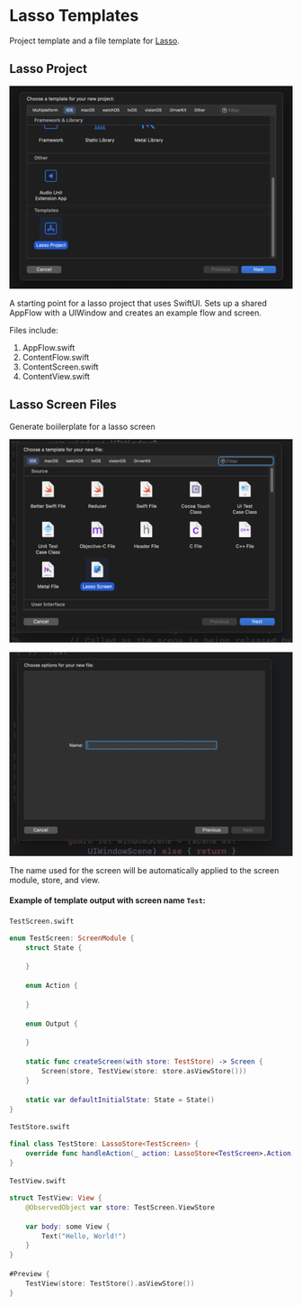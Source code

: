 # Lasso Templates

Project template and a file template for [Lasso](https://github.com/ww-tech/lasso).

## Lasso Project

![LassoProject](docResources/LassoProject.png)

A starting point for a lasso project that uses SwiftUI. Sets up a shared AppFlow with a UIWindow and creates an example flow and screen.

Files include:

1. AppFlow.swift
2. ContentFlow.swift
3. ContentScreen.swift
4. ContentView.swift

## Lasso Screen Files

Generate boiilerplate for a lasso screen

![LassoScreen](docResources/LassoScreen.png)

![LassoScreenEdit](docResources/LassoScreenEdit.png)

The name used for the screen will be automatically applied to the screen module, store, and view.

#### Example of template output with screen name `Test`:

`TestScreen.swift`
```swift
enum TestScreen: ScreenModule {
    struct State {

    }

    enum Action {
        
    }
    
    enum Output {
        
    }

    static func createScreen(with store: TestStore) -> Screen {
        Screen(store, TestView(store: store.asViewStore()))
    }
    
    static var defaultInitialState: State = State()
}
```

`TestStore.swift`
```swift
final class TestStore: LassoStore<TestScreen> {
    override func handleAction(_ action: LassoStore<TestScreen>.Action) {}
}
```

`TestView.swift`
```swift
struct TestView: View {
    @ObservedObject var store: TestScreen.ViewStore
    
    var body: some View {
        Text("Hello, World!")
    }
}

#Preview {
    TestView(store: TestStore().asViewStore())
}
```